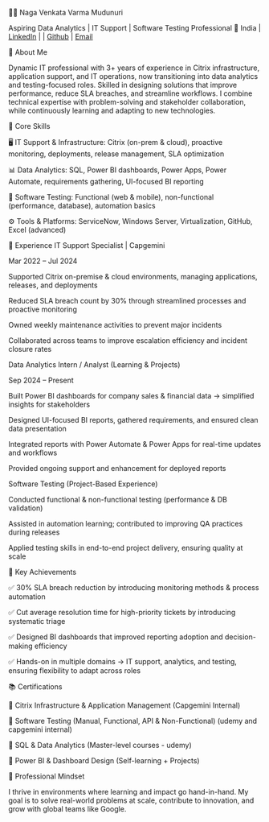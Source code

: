 👨‍💻 Naga Venkata Varma Mudunuri

Aspiring Data Analytics | IT Support | Software Testing Professional
📍 India | [LinkedIn](https://www.linkedin.com/in/naga-venkata-varma-mudunuri-5547a216a/) | 
 | [Github](https://github.com/mnvvarma/Naga-Venkata-Varma_Mudunuri.Github.io/professional_Achievements/Resume.md)
 | [Email](mailto:saivarmamnv@gmail.com)

👋 About Me

Dynamic IT professional with 3+ years of experience in Citrix infrastructure, application support, and IT operations, now transitioning into data analytics and testing-focused roles. Skilled in designing solutions that improve performance, reduce SLA breaches, and streamline workflows. I combine technical expertise with problem-solving and stakeholder collaboration, while continuously learning and adapting to new technologies.

🚀 Core Skills

🖥️ IT Support & Infrastructure: Citrix (on-prem & cloud), proactive monitoring, deployments, release management, SLA optimization

📊 Data Analytics: SQL, Power BI dashboards, Power Apps, Power Automate, requirements gathering, UI-focused BI reporting

🧪 Software Testing: Functional (web & mobile), non-functional (performance, database), automation basics

⚙️ Tools & Platforms: ServiceNow, Windows Server, Virtualization, GitHub, Excel (advanced)

💼 Experience
IT Support Specialist | Capgemini

Mar 2022 – Jul 2024

Supported Citrix on-premise & cloud environments, managing applications, releases, and deployments

Reduced SLA breach count by 30% through streamlined processes and proactive monitoring

Owned weekly maintenance activities to prevent major incidents

Collaborated across teams to improve escalation efficiency and incident closure rates

Data Analytics Intern / Analyst (Learning & Projects)

Sep 2024 – Present

Built Power BI dashboards for company sales & financial data → simplified insights for stakeholders

Designed UI-focused BI reports, gathered requirements, and ensured clean data presentation

Integrated reports with Power Automate & Power Apps for real-time updates and workflows

Provided ongoing support and enhancement for deployed reports

Software Testing (Project-Based Experience)

Conducted functional & non-functional testing (performance & DB validation)

Assisted in automation learning; contributed to improving QA practices during releases

Applied testing skills in end-to-end project delivery, ensuring quality at scale

🎯 Key Achievements

✅ 30% SLA breach reduction by introducing monitoring methods & process automation

✅ Cut average resolution time for high-priority tickets by introducing systematic triage

✅ Designed BI dashboards that improved reporting adoption and decision-making efficiency

✅ Hands-on in multiple domains → IT support, analytics, and testing, ensuring flexibility to adapt across roles

📚 Certifications

📌 Citrix Infrastructure & Application Management (Capgemini Internal)

📌 Software Testing (Manual, Functional, API & Non-Functional) (udemy and capgemini internal)

📌 SQL & Data Analytics (Master-level courses - udemy)

📌 Power BI & Dashboard Design (Self-learning + Projects)

🌟 Professional Mindset

I thrive in environments where learning and impact go hand-in-hand. My goal is to solve real-world problems at scale, contribute to innovation, and grow with global teams like Google.
